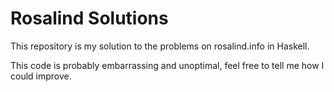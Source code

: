 # Rosalind Solutions

This repository is my solution to the problems on rosalind.info in Haskell.

This code is probably embarrassing and unoptimal, feel free to tell me how I could improve.
